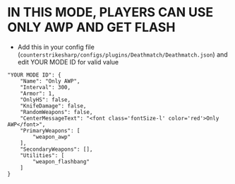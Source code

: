 <h1>IN THIS MODE, PLAYERS CAN USE ONLY AWP AND GET FLASH</h1>

- Add this in your config file (`counterstrikesharp/configs/plugins/Deathmatch/Deathmatch.json`) and edit YOUR MODE ID for valid value
```
"YOUR MODE ID": {
    "Name": "Only AWP",
    "Interval": 300,
    "Armor": 1,
    "OnlyHS": false,
    "KnifeDamage": false,
    "RandomWeapons": false,
    "CenterMessageText": "<font class='fontSize-l' color='red'>Only AWP</font>",
    "PrimaryWeapons": [
        "weapon_awp"
    ],
    "SecondaryWeapons": [],
    "Utilities": [
        "weapon_flashbang"
    ]
}
```
